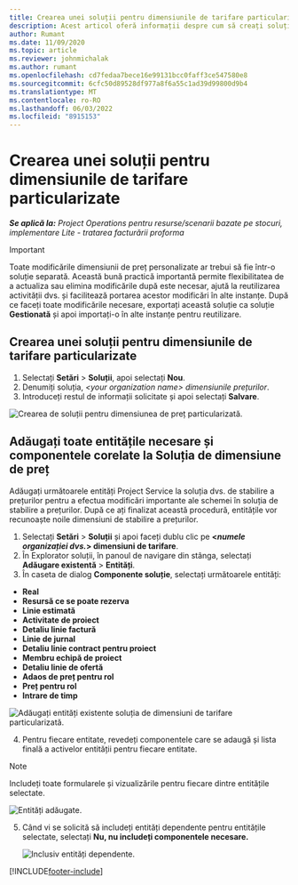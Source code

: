 ```yaml
---
title: Crearea unei soluții pentru dimensiunile de tarifare particularizate
description: Acest articol oferă informații despre cum să creați soluții pentru dimensiuni de preț particularizate.
author: Rumant
ms.date: 11/09/2020
ms.topic: article
ms.reviewer: johnmichalak
ms.author: rumant
ms.openlocfilehash: cd7fedaa7bece16e99131bcc0faff3ce547580e8
ms.sourcegitcommit: 6cfc50d89528df977a8f6a55c1ad39d99800d9b4
ms.translationtype: MT
ms.contentlocale: ro-RO
ms.lasthandoff: 06/03/2022
ms.locfileid: "8915153"
---
```

# <a name="create-a-solution-for-custom-pricing-dimensions"></a>Crearea unei soluții pentru dimensiunile de tarifare particularizate

 _**Se aplică la:** Project Operations pentru resurse/scenarii bazate pe stocuri, implementare Lite - tratarea facturării proforma_ 

>[!IMPORTANT]
>Toate modificările dimensiunii de preț personalizate ar trebui să fie într-o soluție separată. Această bună practică importantă permite flexibilitatea de a actualiza sau elimina modificările după este necesar, ajută la reutilizarea activității dvs. și facilitează portarea acestor modificări în alte instanțe. După ce faceți toate modificările necesare, exportați această soluție ca soluție **Gestionată** și apoi importați-o în alte instanțe pentru reutilizare.

## <a name="create-a-solution-for-custom-pricing-dimensions"></a>Crearea unei soluții pentru dimensiunile de tarifare particularizate

1.  Selectați **Setări** > **Soluții**, apoi selectați **Nou**.
2.  Denumiți soluția, *\<your organization name\> dimensiunile prețurilor*.
3. Introduceți restul de informații solicitate și apoi selectați **Salvare**.

  ![Crearea de soluții pentru dimensiunea de preț particularizată.](./media/Creation-of-custom-pricing-dimension-solution.png)
 
## <a name="add-all-required-entities-and-related-components-to-the-pricing-dimension-solution"></a>Adăugați toate entitățile necesare și componentele corelate la Soluția de dimensiune de preț

Adăugați următoarele entități Project Service la soluția dvs. de stabilire a prețurilor pentru a efectua modificări importante ale schemei în soluția de stabilire a prețurilor. După ce ați finalizat această procedură, entitățile vor recunoaște noile dimensiuni de stabilire a prețurilor.

1.  Selectați **Setări** > **Soluții** și apoi faceți dublu clic pe **<*numele organizației dvs.*> dimensiuni de tarifare**.
2.  În Explorator soluții, în panoul de navigare din stânga, selectați **Adăugare existentă** > **Entități**.
3.  În caseta de dialog **Componente soluție**, selectați următoarele entități:
 
   - **Real**
   - **Resursă ce se poate rezerva**
   - **Linie estimată**
   - **Activitate de proiect**
   - **Detaliu linie factură**
   - **Linie de jurnal**
   - **Detaliu linie contract pentru proiect**
   - **Membru echipă de proiect**
   - **Detaliu linie de ofertă**
   - **Adaos de preț pentru rol**
   - **Preț pentru rol**
   - **Intrare de timp**
 
   ![Adăugați entități existente soluția de dimensiuni de tarifare particularizată.](./media/Existing-entities-to-PD-solution.png)
 
 4. Pentru fiecare entitate, revedeți componentele care se adaugă și lista finală a activelor entității pentru fiecare entitate. 

   >[!NOTE]
   > Includeți toate formularele și vizualizările pentru fiecare dintre entitățile selectate.

  ![Entități adăugate.](./media/solution-component-selection.png)


5.  Când vi se solicită să includeți entități dependente pentru entitățile selectate, selectați **Nu, nu includeți componentele necesare.**

    ![Inclusiv entități dependente.](./media/Do-not-include-required.png)


[!INCLUDE[footer-include](../includes/footer-banner.md)]